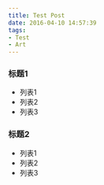 ```yaml
---
title: Test Post
date: 2016-04-10 14:57:39
tags:
- Test
- Art
---
```


### 标题1
- 列表1
- 列表2
- 列表3

### 标题2
- 列表1
- 列表2
- 列表3

